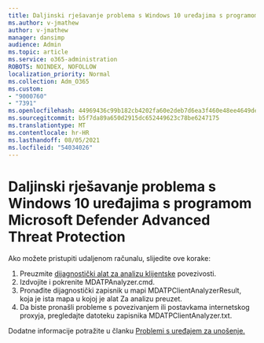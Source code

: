 ```yaml
---
title: Daljinski rješavanje problema s Windows 10 uređajima s programom Microsoft Defender Advanced Threat Protection
ms.author: v-jmathew
author: v-jmathew
manager: dansimp
audience: Admin
ms.topic: article
ms.service: o365-administration
ROBOTS: NOINDEX, NOFOLLOW
localization_priority: Normal
ms.collection: Adm_O365
ms.custom:
- "9000760"
- "7391"
ms.openlocfilehash: 44969436c99b182cb4202fa60e2deb7d6ea3f460e48ee4649de1cfb646970f34
ms.sourcegitcommit: b5f7da89a650d2915dc652449623c78be6247175
ms.translationtype: MT
ms.contentlocale: hr-HR
ms.lasthandoff: 08/05/2021
ms.locfileid: "54034026"
---
```

# <a name="remotely-fix-problems-with-onboarding-windows-10-devices-to-microsoft-defender-advanced-threat-protection"></a>Daljinski rješavanje problema s Windows 10 uređajima s programom Microsoft Defender Advanced Threat Protection

Ako možete pristupiti udaljenom računalu, slijedite ove korake:

1. Preuzmite [dijagnostički alat za analizu klijentske](https://go.microsoft.com/fwlink/?linkid=2143466) povezivosti.
2. Izdvojite i pokrenite MDATPAnalyzer.cmd.
3. Pronađite dijagnostički zapisnik u mapi MDATPClientAnalyzerResult, koja je ista mapa u kojoj je alat Za analizu preuzet.
4. Da biste pronašli probleme s povezivanjem ili postavkama internetskog proxyja, pregledajte datoteku zapisnika MDATPClientAnalyzer.txt.

Dodatne informacije potražite u članku [Problemi s uređajem za unošenje.](https://go.microsoft.com/fwlink/?linkid=2143634)
